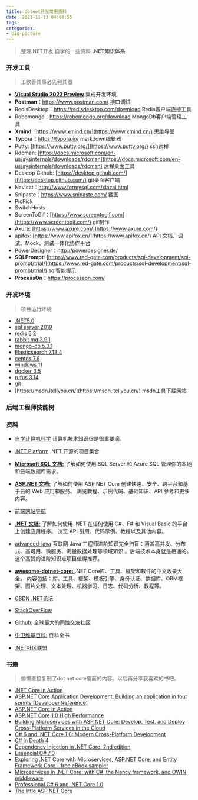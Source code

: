 ```yaml
---
title: dotnet开发常用资料
date: 2021-11-13 04:08:55
tags:
categories:
- big-picture
---
```




> 整理.NET开发 自学的一些资料 **.NET知识体系**

<!--more-->

### 开发工具

> 工欲善其事必先利其器

- [**Visual Studio 2022 Preview**](https://visualstudio.microsoft.com/vs/preview/vs2022/)  集成开发环境
- **Postman**：https://www.postman.com/  接口调试
- RedisDesktop：https://redisdesktop.com/download  Redis客户端连接工具
- Robomongo：https://robomongo.org/download   MongoDb客户端管理工具
- **Xmind**: [https://www.xmind.cn/](https://www.xmind.cn/)  思维导图
- **Typora**：https://typora.io/  markdown编辑器
- Putty: [https://www.putty.org/](https://www.putty.org/)  ssh远程
- Rdcman: [https://docs.microsoft.com/en-us/sysinternals/downloads/rdcman](https://docs.microsoft.com/en-us/sysinternals/downloads/rdcman) 远程桌面工具
- Desktop Github:  [https://desktop.github.com/](https://desktop.github.com/)   git桌面客户端
- Navicat：http://www.formysql.com/xiazai.html
- Snipaste：https://www.snipaste.com/   截图
- PicPick
- SwitchHosts
- ScreenToGif：[https://www.screentogif.com](https://www.screentogif.com/)  gif制作
- Axure: [https://www.axure.com/](https://www.axure.com/)
- apifox: [https://www.apifox.cn/](https://www.apifox.cn/)  API 文档、调试、Mock、测试一体化协作平台
- PowerDesigner：http://powerdesigner.de/
- **SQLPrompt**: [https://www.red-gate.com/products/sql-development/sql-prompt/trial/](https://www.red-gate.com/products/sql-development/sql-prompt/trial/)  sql智能提示
- **ProcessOn**：https://processon.com/



### 开发环境

> 项目运行环境

- [.NET5.0](https://dotnet.microsoft.com/download)
- [sql server 2019](https://www.microsoft.com/zh-cn/sql-server/sql-server-downloads)
- [redis 6.2](https://redis.io/download)
- [rabbit mq 3.9.1](https://github.com/rabbitmq/rabbitmq-server/tags)
- [mongo-db 5.0.1](https://www.mongodb.com/try/download/enterprise)
- [Elasticsearch 7.13.4](https://www.elastic.co/cn/downloads/elasticsearch)
- [centos 7.6](https://developer.aliyun.com/mirror/)
- [windows 11](https://www.microsoft.com/zh-cn/windows/windows-11)
- [docker 3.5](https://www.docker.com/products/docker-desktop)
- [rufus 3.14](https://rufus.ie/zh/)  
- [git](https://git-scm.com/)
- [https://msdn.itellyou.cn/](https://msdn.itellyou.cn/)  msdn工具下载网站



### 后端工程师技能树




### 资料

- [自学计算机科学](https://github.com/keithnull/TeachYourselfCS-CN/blob/master/TeachYourselfCS-CN.md)  计算机技术知识很是很重要滴。
- [.NET Platform](https://github.com/dotnet)  .NET 开源的项目集合
- [**Microsoft SQL 文档:**](https://docs.microsoft.com/zh-cn/sql/?view=sql-server-2017#pivot=sqlserver&panel=sqlserver) 了解如何使用 SQL Server 和 Azure SQL 管理你的本地和云端数据库需求。
- [**ASP.NET 文档:**](https://docs.microsoft.com/zh-cn/aspnet/core/?view=aspnetcore-5.0)  了解如何使用 ASP.NET Core 创建快速、安全、跨平台和基于云的 Web 应用和服务。 浏览教程、示例代码、基础知识、API 参考和更多内容。
- [前端网站导航](https://webjike.com/web.html#row-15)

- [**.NET 文档:**](https://docs.microsoft.com/zh-cn/dotnet/) 了解如何使用 .NET 在任何使用 C#、F# 和 Visual Basic 的平台上创建应用程序。 浏览 API 引用、代码示例、教程以及其他内容。
- [advanced-java](https://github.com/doocs/advanced-java)  互联网 Java 工程师进阶知识完全扫盲：涵盖高并发、分布式、高可用、微服务、海量数据处理等领域知识 。后端技术本身就是相通的。这个高赞的进阶知识点项目值得推荐。
- [**awesome-dotnet-core:**  ](https://github.com/jasonhua95/awesome-dotnet-core)  .NET Core库、工具、框架和软件的中文收录大全。 内容包括：库、工具、框架、模板引擎、身份认证、数据库、ORM框架、图片处理、文本处理、机器学习、日志、代码分析、教程等。
- [CSDN .NET论坛](https://bbs.csdn.net/forums/DotNET)
- [StackOverFlow](https://stackoverflow.com/questions/tagged/c%23)
- [Github:](https://github.com/)  全球最大的同性交友社区
- [中卫维基百科:](https://zh.wikipedia.org/wiki/Wikipedia:%E9%A6%96%E9%A1%B5)  百科全书
- [.NET社区联盟](https://dotnet-china.com/#)



### 书籍

> 偷懒直接复制了dot net core里面的内容。以后再分享我喜欢的书吧。

- [.NET Core in Action](https://manning.com/books/dotnet-core-in-action)
- [ASP.NET Core Application Development: Building an application in four sprints (Developer Reference)](https://www.amazon.com/ASP-NET-Core-Application-Development-application/dp/1509304061)
- [ASP.NET Core in Action](https://www.manning.com/books/asp-net-core-in-action)
- [ASP.NET Core 1.0 High Performance](https://www.amazon.com/ASP-NET-Core-1-0-High-Performance/dp/1785881892)
- [Building Microservices with ASP.NET Core: Develop, Test, and Deploy Cross-Platform Services in the Cloud](https://www.amazon.com/Building-Microservices-ASP-NET-Core-Cross-Platform/dp/1491961732)
- [C# 6 and .NET Core 1.0: Modern Cross-Platform Development](https://www.amazon.com/NET-Core-1-0-Cross-Platform-Development/dp/1785285696)
- [C# in Depth 4](https://www.amazon.com/C-Depth-Jon-Skeet/dp/1617294535)
- [Dependency Injection in .NET Core, 2nd edition](https://www.manning.com/books/dependency-injection-in-dot-net-second-edition)
- [Essencial C# 7.0](https://www.amazon.com/Essential-7-0-Addison-Wesley-Microsoft-Technology/dp/1509303588)
- [Exploring .NET Core with Microservices, ASP.NET Core, and Entity Framework Core - free eBook sampler](https://www.manning.com/books/exploring-dot-net-core)
- [Microservices in .NET Core: with C#, the Nancy framework, and OWIN middleware](https://www.amazon.com/Microservices-NET-Core-framework-middleware/dp/1617293377)
- [Professional C# 6 and .NET Core 1.0](https://www.amazon.com/Professional-NET-Core-Christian-Nagel/dp/111909660X)
- [The little ASP.NET Core](https://www.recaffeinate.co/book)
